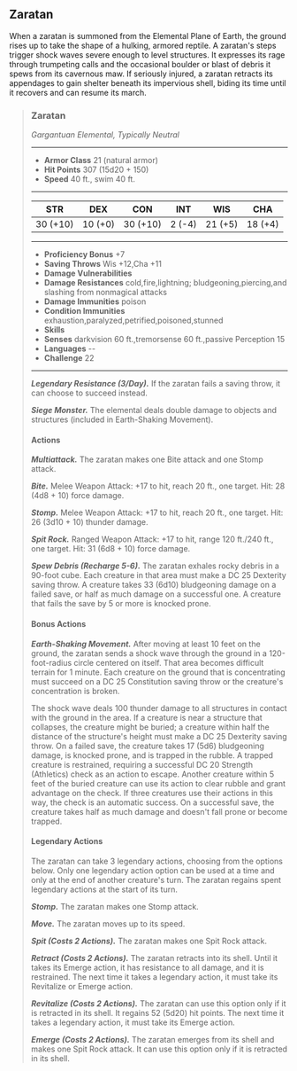 ## Zaratan
When a zaratan is summoned from the Elemental Plane of Earth, the ground rises up to take the shape of a hulking, armored reptile. A zaratan's steps trigger shock waves severe enough to level structures. It expresses its rage through trumpeting calls and the occasional boulder or blast of debris it spews from its cavernous maw. If seriously injured, a zaratan retracts its appendages to gain shelter beneath its impervious shell, biding its time until it recovers and can resume its march.

>### Zaratan
>*Gargantuan Elemental, Typically Neutral*
>___
>- **Armor Class** 21 (natural armor)
>- **Hit Points** 307 (15d20 + 150)
>- **Speed** 40 ft., swim 40 ft.
>___
>|**STR**|**DEX**|**CON**|**INT**|**WIS**|**CHA**|
>|:---:|:---:|:---:|:---:|:---:|:---:|
>|30 (+10)|10 (+0)|30 (+10)|2 (-4)|21 (+5)|18 (+4)|
>
>___
>- **Proficiency Bonus** +7
>- **Saving Throws** Wis +12,Cha +11
>- **Damage Vulnerabilities** 
>- **Damage Resistances** cold,fire,lightning; bludgeoning,piercing,and slashing from nonmagical attacks
>- **Damage Immunities** poison
>- **Condition Immunities** exhaustion,paralyzed,petrified,poisoned,stunned
>- **Skills** 
>- **Senses** darkvision 60 ft.,tremorsense 60 ft.,passive Perception 15
>- **Languages** --
>- **Challenge** 22
>___
>***Legendary Resistance (3/Day).*** If the zaratan fails a saving throw, it can choose to succeed instead.
>
>***Siege Monster.*** The elemental deals double damage to objects and structures (included in Earth-Shaking Movement).
>
>#### Actions
>***Multiattack.*** The zaratan makes one Bite attack and one Stomp attack.
>
>***Bite.*** Melee Weapon Attack: +17 to hit, reach 20 ft., one target. Hit: 28 (4d8 + 10) force damage.
>
>***Stomp.*** Melee Weapon Attack: +17 to hit, reach 20 ft., one target. Hit: 26 (3d10 + 10) thunder damage.
>
>***Spit Rock.*** Ranged Weapon Attack: +17 to hit, range 120 ft./240 ft., one target. Hit: 31 (6d8 + 10) force damage.
>
>***Spew Debris (Recharge 5-6).*** The zaratan exhales rocky debris in a 90-foot cube. Each creature in that area must make a DC 25 Dexterity saving throw. A creature takes 33 (6d10) bludgeoning damage on a failed save, or half as much damage on a successful one. A creature that fails the save by 5 or more is knocked prone.
>
>#### Bonus Actions
>***Earth-Shaking Movement.*** After moving at least 10 feet on the ground, the zaratan sends a shock wave through the ground in a 120-foot-radius circle centered on itself. That area becomes difficult terrain for 1 minute. Each creature on the ground that is concentrating must succeed on a DC 25 Constitution saving throw or the creature's concentration is broken.
>
>The shock wave deals 100 thunder damage to all structures in contact with the ground in the area. If a creature is near a structure that collapses, the creature might be buried; a creature within half the distance of the structure's height must make a DC 25 Dexterity saving throw. On a failed save, the creature takes 17 (5d6) bludgeoning damage, is knocked prone, and is trapped in the rubble. A trapped creature is restrained, requiring a successful DC 20 Strength (Athletics) check as an action to escape. Another creature within 5 feet of the buried creature can use its action to clear rubble and grant advantage on the check. If three creatures use their actions in this way, the check is an automatic success. On a successful save, the creature takes half as much damage and doesn't fall prone or become trapped.
>
>#### Legendary Actions
>The zaratan can take 3 legendary actions, choosing from the options below. Only one legendary action option can be used at a time and only at the end of another creature's turn. The zaratan regains spent legendary actions at the start of its turn.
>
>***Stomp.*** The zaratan makes one Stomp attack.
>
>***Move.*** The zaratan moves up to its speed.
>
>***Spit (Costs 2 Actions).*** The zaratan makes one Spit Rock attack.
>
>***Retract (Costs 2 Actions).*** The zaratan retracts into its shell. Until it takes its Emerge action, it has resistance to all damage, and it is restrained. The next time it takes a legendary action, it must take its Revitalize or Emerge action.
>
>***Revitalize (Costs 2 Actions).*** The zaratan can use this option only if it is retracted in its shell. It regains 52 (5d20) hit points. The next time it takes a legendary action, it must take its Emerge action.
>
>***Emerge (Costs 2 Actions).*** The zaratan emerges from its shell and makes one Spit Rock attack. It can use this option only if it is retracted in its shell.
>
